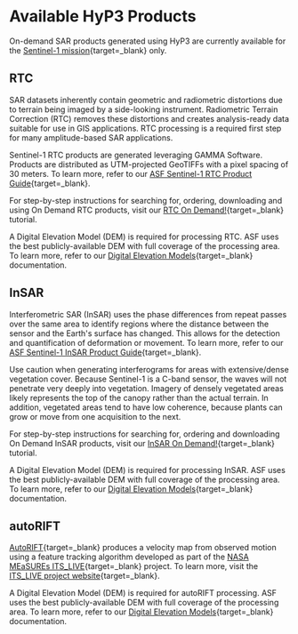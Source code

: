 # Available HyP3 Products

On-demand SAR products generated using HyP3 are currently available for the [Sentinel-1 mission](using.md "Sentinel-1 Mission" ){target=_blank} only.

## RTC

SAR datasets inherently contain geometric and radiometric distortions due to terrain
being imaged by a side-looking instrument. Radiometric Terrain Correction (RTC) removes
these distortions and creates analysis-ready data suitable for use in GIS applications.
RTC processing is a required first step for many amplitude-based SAR applications.

Sentinel-1 RTC products are generated leveraging GAMMA Software. Products are 
distributed as UTM-projected GeoTIFFs with a pixel spacing of 30 meters. To learn
more, refer to our [ASF Sentinel-1 RTC Product Guide](guides/rtc_product_guide.md "ASF Sentinel-1 RTC Product Guide" ){target=_blank}.

For step-by-step instructions for searching for, ordering, downloading and using On Demand RTC products, visit our [RTC On Demand!](https://storymaps.arcgis.com/stories/2ead3222d2294d1fae1d11d3f98d7c35 "RTC On Demand! StoryMap" ){target=_blank} tutorial.

A Digital Elevation Model (DEM) is required for processing RTC. ASF uses the
best publicly-available DEM with full coverage of the processing area. To learn more,
refer to our [Digital Elevation Models](dems.md "HyP3 DEM Documentation" ){target=_blank} documentation.

## InSAR

Interferometric SAR (InSAR) uses the phase differences from repeat passes over the
same area to identify regions where the distance between the sensor and the Earth's
surface has changed. This allows for the detection and quantification of deformation
or movement. To learn more, refer to our [ASF Sentinel-1 InSAR Product Guide](guides/insar_product_guide.md "ASF Sentinel-1 InSAR Product Guide" ){target=_blank}.

Use caution when generating interferograms for areas with extensive/dense vegetation cover.
Because Sentinel-1 is a C-band sensor, the waves will not penetrate very deeply into vegetation.
Imagery of densely vegetated areas likely represents the top of the canopy rather than the
actual terrain. In addition, vegetated areas tend to have low coherence, because plants can grow
or move from one acquisition to the next.

For step-by-step instructions for searching for, ordering and downloading On Demand InSAR products, visit our [InSAR On Demand!](https://storymaps.arcgis.com/stories/68a8a3253900411185ae9eb6bb5283d3 "InSAR On Demand! StoryMap" ){target=_blank} tutorial.

A Digital Elevation Model (DEM) is required for processing InSAR. ASF uses the
best publicly-available DEM with full coverage of the processing area. To learn more,
refer to our [Digital Elevation Models](dems.md "HyP3 DEM Documentation" ){target=_blank} documentation.

## autoRIFT

[AutoRIFT](https://github.com/leiyangleon/autoRIFT "https://github.com/leiyangleon/autoRIFT" ){target=_blank} produces a velocity map from
observed motion using a feature tracking algorithm developed as part of the 
[NASA MEaSUREs ITS_LIVE](https://its-live.jpl.nasa.gov/ "https://its-live.jpl.nasa.gov" ){target=_blank} project. To learn more,
visit the [ITS_LIVE project website](https://its-live.jpl.nasa.gov/ "https://its-live.jpl.nasa.gov" ){target=_blank}.

A Digital Elevation Model (DEM) is required for autoRIFT processing. ASF uses the
best publicly-available DEM with full coverage of the processing area. To learn more,
refer to our [Digital Elevation Models](dems.md "HyP3 DEM Documentation" ){target=_blank} documentation.
